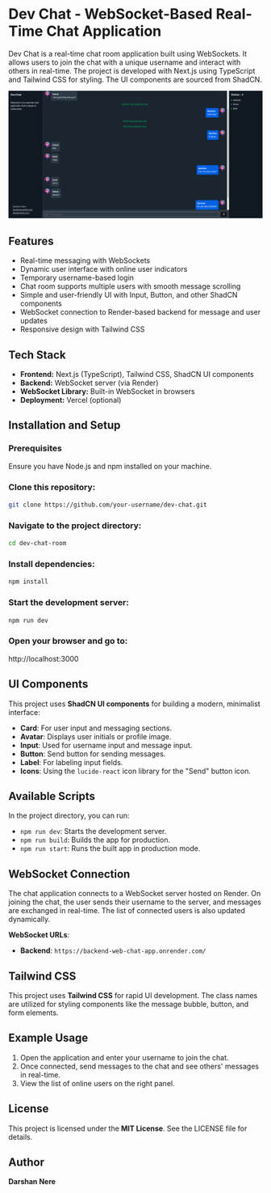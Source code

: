 # Dev Chat - WebSocket-Based Real-Time Chat Application

Dev Chat is a real-time chat room application built using WebSockets. It allows users to join the chat with a unique username and interact with others in real-time. The project is developed with Next.js using TypeScript and Tailwind CSS for styling. The UI components are sourced from ShadCN.

![alt text](image.png)
## Features
- Real-time messaging with WebSockets
- Dynamic user interface with online user indicators
- Temporary username-based login
- Chat room supports multiple users with smooth message scrolling
- Simple and user-friendly UI with Input, Button, and other ShadCN components
- WebSocket connection to Render-based backend for message and user updates
- Responsive design with Tailwind CSS

## Tech Stack
- **Frontend:** Next.js (TypeScript), Tailwind CSS, ShadCN UI components
- **Backend:** WebSocket server (via Render)
- **WebSocket Library:** Built-in WebSocket in browsers
- **Deployment:** Vercel (optional)

## Installation and Setup

### Prerequisites
Ensure you have Node.js and npm installed on your machine.

### Clone this repository:
```bash
git clone https://github.com/your-username/dev-chat.git
```
### Navigate to the project directory:
```Bash
cd dev-chat-room
```

### Install dependencies:
```Bash
npm install
```

### Start the development server:
```Bash
npm run dev
```
### Open your browser and go to:
http://localhost:3000   


## UI Components

This project uses **ShadCN UI components** for building a modern, minimalist interface:

- **Card**: For user input and messaging sections.
- **Avatar**: Displays user initials or profile image.
- **Input**: Used for username input and message input.
- **Button**: Send button for sending messages.
- **Label**: For labeling input fields.
- **Icons**: Using the `lucide-react` icon library for the "Send" button icon.

## Available Scripts

In the project directory, you can run:

- `npm run dev`: Starts the development server.
- `npm run build`: Builds the app for production.
- `npm run start`: Runs the built app in production mode.

## WebSocket Connection

The chat application connects to a WebSocket server hosted on Render. On joining the chat, the user sends their username to the server, and messages are exchanged in real-time. The list of connected users is also updated dynamically.

**WebSocket URLs**:

- **Backend**: `https://backend-web-chat-app.onrender.com/`

## Tailwind CSS

This project uses **Tailwind CSS** for rapid UI development. The class names are utilized for styling components like the message bubble, button, and form elements.

## Example Usage

1. Open the application and enter your username to join the chat.
2. Once connected, send messages to the chat and see others' messages in real-time.
3. View the list of online users on the right panel.

## License

This project is licensed under the **MIT License**. See the LICENSE file for details.

## Author

**Darshan Nere**

